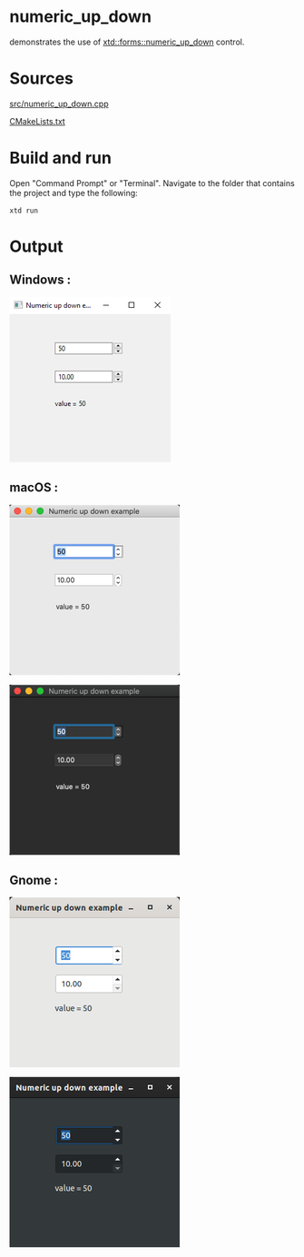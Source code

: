 # numeric_up_down

demonstrates the use of [xtd::forms::numeric_up_down](../../../src/xtd_forms/include/xtd/forms/numeric_up_down.hpp) control.

# Sources

[src/numeric_up_down.cpp](src/numeric_up_down.cpp)

[CMakeLists.txt](CMakeLists.txt)

# Build and run

Open "Command Prompt" or "Terminal". Navigate to the folder that contains the project and type the following:

```shell
xtd run
```

# Output

## Windows :

![Screenshot](../../../docs/pictures/examples/numeric_up_down_w.png)

## macOS :

![Screenshot](../../../docs/pictures/examples/numeric_up_down_m.png)

![Screenshot](../../../docs/pictures/examples/numeric_up_down_md.png)

## Gnome :

![Screenshot](../../../docs/pictures/examples/numeric_up_down_g.png)

![Screenshot](../../../docs/pictures/examples/numeric_up_down_gd.png)

